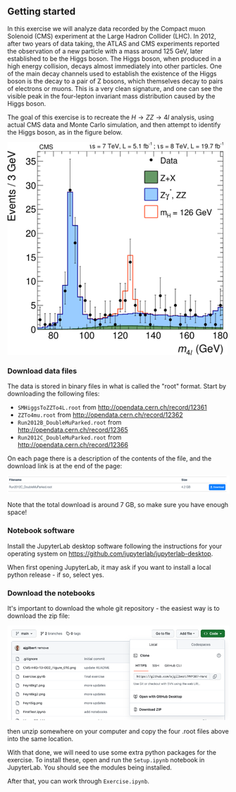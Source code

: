 ## Getting started

In this exercise we will analyze data recorded by the Compact muon Solenoid (CMS) experiment at the Large Hadron Collider (LHC).
In 2012, after two years of data taking, the ATLAS and CMS experiments reported the observation of a new particle with a mass around 125 GeV, later established to be the Higgs boson. The Higgs boson, when produced in a high energy collision, decays almost immediately into other particles. One of the main decay channels used to establish the existence of the Higgs boson is the decay to a pair of Z bosons, which themselves decay to pairs of electrons or muons. This is a very clean signature, and one can see the visible peak in the four-lepton invariant mass distribution caused by the Higgs boson.

The goal of this exercise is to recreate the $H\rightarrow ZZ \rightarrow 4l$ analysis, using actual CMS data and Monte Carlo simulation, and then attempt to identify the Higgs boson, as in the figure below.

<img src="figs/CMS-HIG-13-002_Figure_010.png" width="500">

### Download data files

The data is stored in binary files in what is called the "root" format.
Start by downloading the following files:

 - `SMHiggsToZZTo4L.root` from http://opendata.cern.ch/record/12361
 - `ZZTo4mu.root` from http://opendata.cern.ch/record/12362
 - `Run2012B_DoubleMuParked.root` from http://opendata.cern.ch/record/12365
 - `Run2012C_DoubleMuParked.root` from http://opendata.cern.ch/record/12366

 On each page there is a description of the contents of the file, and the download link is at the end of the page:

 ![](figs/DownloadLink.png)

Note that the total download is around 7 GB, so make sure you have enough space!

### Notebook software

Install the JupyterLab desktop software following the instructions for your operating system on https://github.com/jupyterlab/jupyterlab-desktop.

When first opening JupyterLab, it may ask if you want to install a local python release - if so, select yes.

### Download the notebooks

It's important to download the whole git repository - the easiest way is to download the zip file:

<img src="figs/download.png">

then unzip somewhere on your computer and copy the four .root files above into the same location.

With that done, we will need to use some extra python packages for the exercise. To install these, open and run the `Setup.ipynb` notebook in JupyterLab. You should see the modules being installed.

After that, you can work through `Exercise.ipynb`.
